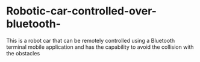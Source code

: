 # Robotic-car-controlled-over-bluetooth-
This is a robot car that can be remotely controlled using a Bluetooth terminal mobile application and has the capability to avoid the collision with the obstacles
